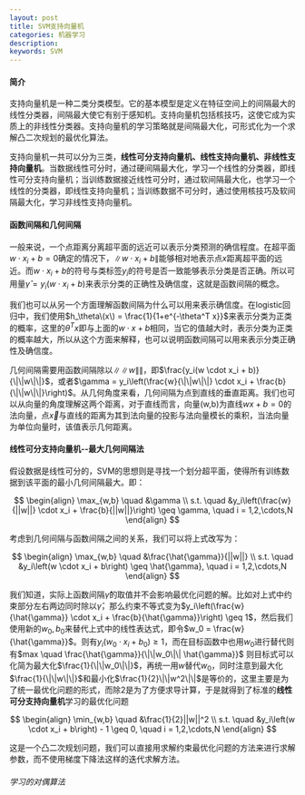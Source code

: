```yaml
---
layout: post
title: SVM支持向量机
categories: 机器学习
description: 
keywords: SVM
---
```



#### 简介

支持向量机是一种二类分类模型。它的基本模型是定义在特征空间上的间隔最大的线性分类器，间隔最大使它有别于感知机。支持向量机包括核技巧，这使它成为实质上的非线性分类器。支持向量机的学习策略就是间隔最大化，可形式化为一个求解凸二次规划的最优化算法。

支持向量机一共可以分为三类，**线性可分支持向量机、线性支持向量机、非线性支持向量机**。当数据线性可分时，通过硬间隔最大化，学习一个线性的分类器，即线性可分支持向量机；当训练数据接近线性可分时，通过软间隔最大化，也学习一个线性的分类器，即线性支持向量机；当训练数据不可分时，通过使用核技巧及软间隔最大化，学习非线性支持向量机。

#### 函数间隔和几何间隔

一般来说，一个点距离分离超平面的远近可以表示分类预测的确信程度。在超平面$w \cdot x_i+b = 0$确定的情况下，$\|w \cdot x_i+b\|$能够相对地表示点$x$距离超平面的远近。而$w \cdot x_i+b$的符号与类标签$y_i$的符号是否一致能够表示分类是否正确。所以可用量$\hat{\gamma} = y_i(w \cdot x_i + b)$来表示分类的正确性及确信度，这就是函数间隔的概念。

我们也可以从另一个方面理解函数间隔为什么可以用来表示确信度。在logistic回归中，我们使用$h_\theta\(x\) = \frac{1}{1+e^{-\theta^T x}}$来表示分类为正类的概率，这里的$\theta^T x$即与上面的$w \cdot x+b$相同，当它的值越大时，表示分类为正类的概率越大，所以从这个方面来解释，也可以说明函数间隔可以用来表示分类正确性及确信度。

几何间隔需要用函数间隔除以$\|\|w\|\|$，即$\frac{y_i(w \cdot x_i + b)}{\|\|w\|\|}$，或者$\gamma = y_i\left(\frac{w}{\|\|w\|\|} \cdot x_i + \frac{b}{\|\|w\|\|}\right)$。从几何角度来看，几何间隔为点到直线的垂直距离。我们也可以从向量的角度理解这两个距离，对于直线而言，向量(w,b)为直线$wx+b=0$的法向量，点$\vec x$与直线的距离为其到法向量的投影与法向量模长的乘积，当法向量为单位向量时，该值表示几何距离。

#### 线性可分支持向量机--最大几何间隔法

假设数据是线性可分的，SVM的思想则是寻找一个划分超平面，使得所有训练数据到该平面的最小几何间隔最大。即：

$$
\begin{align}
\max_{w,b} \quad &\gamma \\
s.t. \quad &y_i\left(\frac{w}{||w||} \cdot x_i + \frac{b}{||w||}\right) \geq \gamma, \quad i = 1,2,\cdots,N
\end{align}
$$

考虑到几何间隔与函数间隔之间的关系，我们可以将上式改写为：

$$
\begin{align}
\max_{w,b} \quad &\frac{\hat{\gamma}}{||w||} \\
s.t. \quad &y_i\left(w \cdot x_i + b\right) \geq \hat{\gamma}, \quad i = 1,2,\cdots,N
\end{align}
$$

我们知道，实际上函数间隔$\hat{\gamma}$的取值并不会影响最优化问题的解。比如对上式中约束部分左右两边同时除以$\hat{\gamma}$，那么约束不等式变为$y_i\left(\frac{w}{\hat{\gamma}} \cdot x_i + \frac{b}{\hat{\gamma}}\right) \geq 1$，然后我们使用新的$w_0, b_0$来替代上式中的线性表达式，即令$w_0 = \frac{w}{\hat{\gamma}}$。则有$y_i\left(w_0 \cdot x_i + b_0\right) \geq 1$，而在目标函数中也用$w_0$进行替代则有$max \quad \frac{\hat{\gamma}}{\|\|w_0\|\| \hat{\gamma}}$ 则目标式可以化简为最大化$\frac{1}{\|\|w_0\|\|}$，再统一用$w$替代$w_0$，同时注意到最大化$\frac{1}{\|\|w\|\|}$和最小化$\frac{1}{2}\|\|w^2\|\|$是等价的，这里主要是为了统一最优化问题的形式，而除2是为了方便求导计算，于是就得到了标准的**线性可分支持向量机**学习的最优化问题

$$
\begin{align}
\min_{w,b} \quad &\frac{1}{2}||w||^2 \\
s.t. \quad &y_i\left(w \cdot x_i + b\right) - 1 \geq 0, \quad i = 1,2,\cdots,N
\end{align}
$$

这是一个凸二次规划问题，我们可以直接用求解约束最优化问题的方法来进行求解参数，而不使用梯度下降法这样的迭代求解方法。

###### 学习的对偶算法












